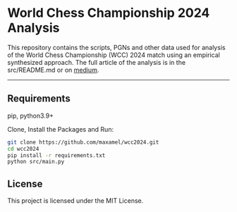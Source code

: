 # World Chess Championship 2024 Analysis

This repository contains the scripts, PGNs and other data used for analysis of the World Chess Championship (WCC) 2024 match using an empirical synthesized approach. 
The full article of the analysis is in the src/README.md or on [medium](https://medium.com/@maxamel2002/2024-world-chess-championship-analysis-empirical-synthesized-approach-98dd79920d2b). 

---

## Requirements

pip, python3.9+

Clone, Install the Packages and Run:

```bash
git clone https://github.com/maxamel/wcc2024.git
cd wcc2024
pip install -r requirements.txt
python src/main.py
```

## License

This project is licensed under the MIT License.
